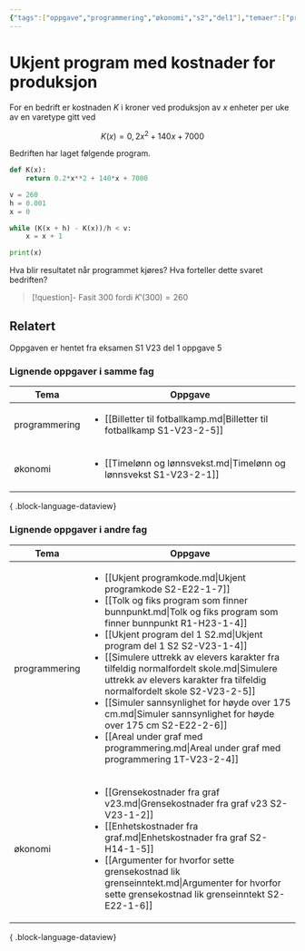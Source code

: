 ```yaml
---
{"tags":["oppgave","programmering","økonomi","s2","del1"],"temaer":["programmering","økonomi","vekstfart"],"alias":[null],"del":1,"oppgave":5,"fag":"s1","eksamen":"v23","dg-publish":true,"title":"Ukjent program med kostnader for produksjon","date":"2023-05-29","modified":"2023-05-29","permalink":"/ukjent-program-med-kostnader-for-produksjon/","dgPassFrontmatter":true}
---
```



# Ukjent program med kostnader for produksjon
For en bedrift er kostnaden $K$ i kroner ved produksjon av $x$ enheter per uke av en varetype gitt ved

$$
K(x)=0{,}2x^2+140x+7000
$$

Bedriften har laget følgende program.

```python
def K(x): 
	return 0.2*x**2 + 140*x + 7000

v = 260
h = 0.001
x = 0

while (K(x + h) - K(x))/h < v:
	x = x + 1

print(x)
```

Hva blir resultatet når programmet kjøres? Hva forteller dette svaret bedriften?

>[!question]- Fasit
> 300 fordi $K'(300) = 260$
>

## Relatert
<p><span>Oppgaven er hentet fra eksamen S1 V23 del 1 oppgave 5</span></p>

### Lignende oppgaver i samme fag
| Tema          | Oppgave                                                                                   |
| ------------- | ----------------------------------------------------------------------------------------- |
| programmering | <ul><li>[[Billetter til fotballkamp.md\\|Billetter til fotballkamp S1-V23-2-5]]</li></ul> |
| økonomi       | <ul><li>[[Timelønn og lønnsvekst.md\\|Timelønn og lønnsvekst S1-V23-2-1]]</li></ul>       |

{ .block-language-dataview}

### Lignende oppgaver i andre fag
| Tema          | Oppgave                                                                                                                                                                                                                                                                                                                                                                                                                                                                                                                                                                                                                                                                 |
| ------------- | ----------------------------------------------------------------------------------------------------------------------------------------------------------------------------------------------------------------------------------------------------------------------------------------------------------------------------------------------------------------------------------------------------------------------------------------------------------------------------------------------------------------------------------------------------------------------------------------------------------------------------------------------------------------------- |
| programmering | <ul><li>[[Ukjent programkode.md\\|Ukjent programkode S2-E22-1-7]]</li><li>[[Tolk og fiks program som finner bunnpunkt.md\\|Tolk og fiks program som finner bunnpunkt R1-H23-1-4]]</li><li>[[Ukjent program del 1 S2.md\\|Ukjent program del 1 S2 S2-V23-1-4]]</li><li>[[Simulere uttrekk av elevers karakter fra tilfeldig normalfordelt skole.md\\|Simulere uttrekk av elevers karakter fra tilfeldig normalfordelt skole S2-V23-2-5]]</li><li>[[Simuler sannsynlighet for høyde over 175 cm.md\\|Simuler sannsynlighet for høyde over 175 cm S2-E22-2-6]]</li><li>[[Areal under graf med programmering.md\\|Areal under graf med programmering 1T-V23-2-4]]</li></ul> |
| økonomi       | <ul><li>[[Grensekostnader fra graf v23.md\\|Grensekostnader fra graf v23 S2-V23-1-2]]</li><li>[[Enhetskostnader fra graf.md\\|Enhetskostnader fra graf S2-H14-1-5]]</li><li>[[Argumenter for hvorfor sette grensekostnad lik grenseinntekt.md\\|Argumenter for hvorfor sette grensekostnad lik grenseinntekt S2-E22-1-6]]</li></ul>                                                                                                                                                                                                                                                                                                                                     |

{ .block-language-dataview}
